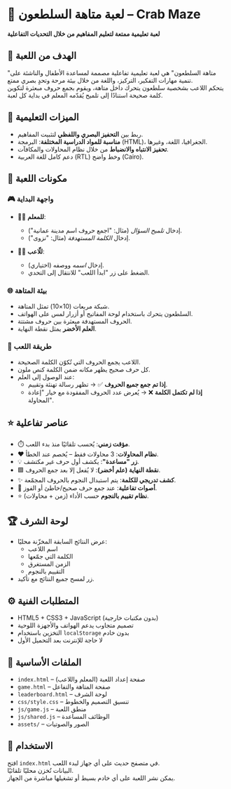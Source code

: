 
# 🦀 لعبة متاهة السلطعون – Crab Maze
**لعبة تعليمية ممتعة لتعليم المفاهيم من خلال التحديات التفاعلية**

## 🎯 الهدف من اللعبة
"متاهة السلطعون" هي لعبة تعليمية تفاعلية مصممة لمساعدة الأطفال والناشئة على تنمية مهارات التفكير، التركيز، واللغة من خلال بيئة مرحة وتحدٍ بصري ممتع.  
يتحكم اللاعب بشخصية سلطعون يتحرك داخل متاهة، ويقوم بجمع حروف مبعثرة لتكوين كلمة صحيحة استنادًا إلى تلميح يُقدّمه المعلم في بداية كل لعبة.

## 🧠 الميزات التعليمية
- ربط بين **التحفيز البصري واللفظي** لتثبيت المفاهيم.
- **مناسبة للمواد الدراسية المختلفة**: البرمجة (HTML)، الجغرافيا، اللغة، وغيرها.
- **تحفيز الانتباه والانضباط** من خلال نظام المحاولات والمكافآت.
- دعم كامل للغة العربية (RTL) وخط واضح (Cairo).

## 🧱 مكونات اللعبة

### 🎮 واجهة البداية
- 🧑‍🏫 **للمعلم**:
  - إدخال *تلميح السؤال* (مثال: "اجمع حروف اسم مدينة عمانية").
  - إدخال *الكلمة المستهدفة* (مثال: "نزوى").

- 🙋‍♂️ **للّاعب**:
  - إدخال *اسمه* ووصفه (اختياري).
  - الضغط على زر "ابدأ اللعب" للانتقال إلى التحدي.

### 🌐 بيئة المتاهة
- شبكة مربعات (10×10) تمثل المتاهة.
- السلطعون يتحرك باستخدام لوحة المفاتيح أو أزرار لمس على الهواتف.
- الحروف المستهدفة مبعثرة بين حروف مشتتة.
- **العلم الأخضر** يمثل نقطة النهاية.

### 🧩 طريقة اللعب
- اللاعب يجمع الحروف التي تُكوّن الكلمة الصحيحة.
- كل حرف صحيح يظهر مكانه ضمن الكلمة كنص ملون.
- عند الوصول إلى العلم:
  - **إذا تم جمع جميع الحروف** ✅ → تظهر رسالة تهنئة وتقييم.
  - **إذا لم تكتمل الكلمة** ❌ → يُعرض عدد الحروف المفقودة مع خيار "إعادة المحاولة".

## ⭐ عناصر تفاعلية
- ⏱️ **مؤقت زمني**: يُحسب تلقائيًا منذ بدء اللعب.
- ❤️ **نظام المحاولات**: 3 محاولات فقط – يُخصم عند الخطأ.
- 💡 **زر "مساعدة"**: يكشف أول حرف غير مكتشف.
- 🟩 **نقطة النهاية (علم أخضر)**: لا يُفعل إلا بعد جمع الحروف.
- ✨ **كشف تدريجي للكلمة**: يتم استبدال النجوم بالحروف المجمّعة.
- 🎵 **أصوات تفاعلية**: عند جمع حرف صحيح/خاطئ أو الفوز.
- ⭐ **نظام تقييم بالنجوم** حسب الأداء (زمن + محاولات).

## 🏆 لوحة الشرف
- عرض النتائج السابقة المخزّنة محليًا:
  - اسم اللاعب
  - الكلمة التي جمّعها
  - الزمن المستغرق
  - التقييم بالنجوم
- زر لمسح جميع النتائج مع تأكيد.

## ⚙️ المتطلبات الفنية
- HTML5 + CSS3 + JavaScript (بدون مكتبات خارجية)
- تصميم متجاوب يدعم الهواتف والأجهزة اللوحية
- التخزين باستخدام `localStorage` بدون خادم
- لا حاجة للإنترنت بعد التحميل الأول

## 📂 الملفات الأساسية
- `index.html` – صفحة إعداد اللعبة (المعلم واللاعب)
- `game.html` – صفحة المتاهة والتفاعل
- `leaderboard.html` – لوحة الشرف
- `css/style.css` – تنسيق التصميم والخطوط
- `js/game.js` – منطق اللعبة
- `js/shared.js` – الوظائف المساعدة
- `assets/` – الصور والصوتيات

## 📌 الاستخدام
افتح `index.html` في متصفح حديث على أي جهاز لبدء اللعب.  
البيانات تُخزن محليًا تلقائيًا.  
يمكن نشر اللعبة على أي خادم بسيط أو تشغيلها مباشرة من الجهاز.
